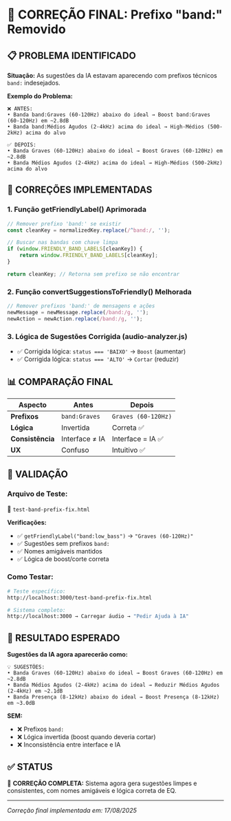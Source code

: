 # 🔧 CORREÇÃO FINAL: Prefixo "band:" Removido

## 📋 PROBLEMA IDENTIFICADO

**Situação:** As sugestões da IA estavam aparecendo com prefixos técnicos `band:` indesejados.

**Exemplo do Problema:**
```
❌ ANTES:
• Banda band:Graves (60-120Hz) abaixo do ideal → Boost band:Graves (60-120Hz) em ~2.8dB
• Banda band:Médios Agudos (2-4kHz) acima do ideal → High-Médios (500-2kHz) acima do alvo

✅ DEPOIS:
• Banda Graves (60-120Hz) abaixo do ideal → Boost Graves (60-120Hz) em ~2.8dB  
• Banda Médios Agudos (2-4kHz) acima do ideal → High-Médios (500-2kHz) acima do alvo
```

## 🔧 CORREÇÕES IMPLEMENTADAS

### 1. **Função getFriendlyLabel() Aprimorada**
```javascript
// Remover prefixo 'band:' se existir
const cleanKey = normalizedKey.replace(/^band:/, '');

// Buscar nas bandas com chave limpa
if (window.FRIENDLY_BAND_LABELS[cleanKey]) {
    return window.FRIENDLY_BAND_LABELS[cleanKey];
}

return cleanKey; // Retorna sem prefixo se não encontrar
```

### 2. **Função convertSuggestionsToFriendly() Melhorada**
```javascript
// Remover prefixos 'band:' de mensagens e ações
newMessage = newMessage.replace(/band:/g, '');
newAction = newAction.replace(/band:/g, '');
```

### 3. **Lógica de Sugestões Corrigida (audio-analyzer.js)**
- ✅ Corrigida lógica: `status === 'BAIXO'` → `Boost` (aumentar)
- ✅ Corrigida lógica: `status === 'ALTO'` → `Cortar` (reduzir)

## 📊 COMPARAÇÃO FINAL

| Aspecto | Antes | Depois |
|---------|-------|--------|
| **Prefixos** | `band:Graves` | `Graves (60-120Hz)` |
| **Lógica** | Invertida | Correta ✅ |
| **Consistência** | Interface ≠ IA | Interface = IA ✅ |
| **UX** | Confuso | Intuitivo ✅ |

## 🧪 VALIDAÇÃO

### Arquivo de Teste:
📁 `test-band-prefix-fix.html`

**Verificações:**
- ✅ `getFriendlyLabel("band:low_bass")` → `"Graves (60-120Hz)"`
- ✅ Sugestões sem prefixos `band:`
- ✅ Nomes amigáveis mantidos
- ✅ Lógica de boost/corte correta

### Como Testar:
```bash
# Teste específico:
http://localhost:3000/test-band-prefix-fix.html

# Sistema completo:
http://localhost:3000 → Carregar áudio → "Pedir Ajuda à IA"
```

## 🎯 RESULTADO ESPERADO

**Sugestões da IA agora aparecerão como:**
```
💡 SUGESTÕES:
• Banda Graves (60-120Hz) abaixo do ideal → Boost Graves (60-120Hz) em ~2.8dB
• Banda Médios Agudos (2-4kHz) acima do ideal → Reduzir Médios Agudos (2-4kHz) em ~2.1dB
• Banda Presença (8-12kHz) abaixo do ideal → Boost Presença (8-12kHz) em ~3.0dB
```

**SEM:**
- ❌ Prefixos `band:`
- ❌ Lógica invertida (boost quando deveria cortar)
- ❌ Inconsistência entre interface e IA

## ✅ STATUS

🎯 **CORREÇÃO COMPLETA:** Sistema agora gera sugestões limpes e consistentes, com nomes amigáveis e lógica correta de EQ.

---
*Correção final implementada em: 17/08/2025*
